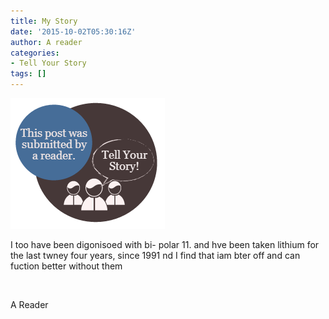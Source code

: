 ```yaml
---
title: My Story
date: '2015-10-02T05:30:16Z'
author: A reader
categories:
- Tell Your Story
tags: []
---
```


<img class="alignleft wp-image-1519 size-full" src="/images/tell-your-story.png" alt="This post was submitted by a reader." width="247" height="209" />

I too have been digonisoed with bi- polar 11. and hve been taken lithium for the last twney four years, since 1991 nd I find that iam bter off and can fuction better without them

&nbsp;

A Reader